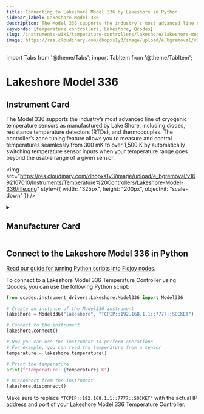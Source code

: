 ```yaml
---
title: Connecting to Lakeshore Model 336 by Lakeshore in Python
sidebar_label: Lakeshore Model 336
description: The Model 336 supports the industry’s most advanced line of cryogenic temperature sensors as manufactured by Lake Shore, including diodes, resistance temperature detectors (RTDs), and thermocouples. The controller’s zone tuning feature allows you to measure and control temperatures seamlessly from 300 mK to over 1,500 K by automatically switching temperature sensor inputs when your temperature range goes beyond the usable range of a given sensor.
keywords: [temperature controllers, Lakeshore, Qcodes]
slug: /instruments-wiki/temperature-controllers/lakeshore/lakeshore-model-336
image: https://res.cloudinary.com/dhopxs1y3/image/upload/e_bgremoval/v1692107010/Instruments/Temperature%20Controllers/Lakeshore-Model-336/file.png
---
```


import Tabs from '@theme/Tabs';
import TabItem from '@theme/TabItem';

# Lakeshore Model 336

## Instrument Card

<div className="flex">

<div>

The Model 336 supports the industry’s most advanced line of cryogenic temperature sensors as manufactured by Lake Shore, including diodes, resistance temperature detectors (RTDs), and thermocouples. The controller’s zone tuning feature allows you to measure and control temperatures seamlessly from 300 mK to over 1,500 K by automatically switching temperature sensor inputs when your temperature range goes beyond the usable range of a given sensor.

</div>

<img src="https://res.cloudinary.com/dhopxs1y3/image/upload/e_bgremoval/v1692107010/Instruments/Temperature%20Controllers/Lakeshore-Model-336/file.png" style={{ width: "325px", height: "200px", objectFit: "scale-down" }} />

</div>

<details>
<summary><h2>Manufacturer Card</h2></summary>

<img src="https://res.cloudinary.com/dhopxs1y3/image/upload/e_bgremoval/v1692125966/Instruments/Vendor%20Logos/Lakeshore.png" style={{ width: "100%", height: "170px",objectFit: "scale-down" }} />

Supporting advanced scientific research, Lake Shore is a leading global innovator in measurement and control solutions. <a href="https://www.lakeshore.com/home">Website</a>.

<ul>
  <li>Headquarters: Westerville, Ohio, USA</li>
  <li>Yearly Revenue (millions, USD): 21.4</li>
</ul>
</details>

## Connect to the Lakeshore Model 336 in Python

[Read our guide for turning Python scripts into Flojoy nodes.](https://docs.flojoy.ai/custom-nodes/creating-custom-node/)
<Tabs>
<TabItem value="Qcodes" label="Qcodes">

To connect to a Lakeshore Model 336 Temperature Controller using Qcodes, you can use the following Python script:

```python
from qcodes.instrument_drivers.Lakeshore.Model336 import Model336

# Create an instance of the Model336 instrument
lakeshore = Model336("lakeshore", "TCPIP::192.168.1.1::7777::SOCKET")

# Connect to the instrument
lakeshore.connect()

# Now you can use the instrument to perform operations
# For example, you can read the temperature from a sensor
temperature = lakeshore.temperature()

# Print the temperature
print(f"Temperature: {temperature} K")

# Disconnect from the instrument
lakeshore.disconnect()
```

Make sure to replace `"TCPIP::192.168.1.1::7777::SOCKET"` with the actual IP address and port of your Lakeshore Model 336 Temperature Controller.

</TabItem>
</Tabs>
